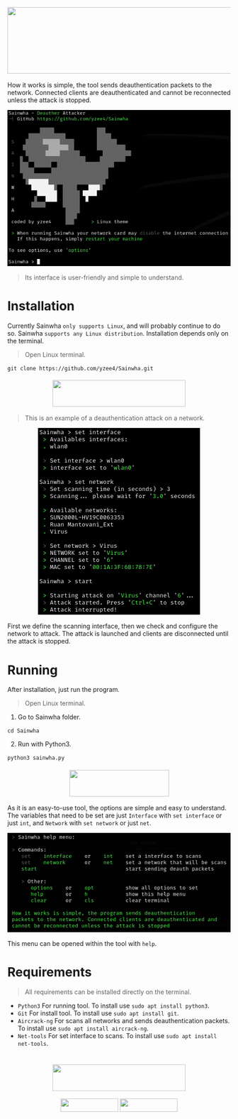 <p align="center">
  <img src="https://img.shields.io/badge/Sain-Wha-green?colorA=%23000000&colorB=%23006400&style=flat_square" style="width:600px;height:150px;">
</p>

How it works is simple, the tool sends deauthentication
packets to the network. Connected clients are deauthenticated and 
cannot be reconnected unless the attack is stopped.

<p align="center">
  <img src="docs/Sainwha-1.png" alt="Sainwha">
</p>

> Its interface is user-friendly and simple to understand.

# Installation

Currently Sainwha ```only supports Linux```, and will probably continue to do so. Sainwha ```supports any Linux distribution```. Installation depends only on the terminal.
> Open Linux terminal.
```terminal
git clone https://github.com/yzee4/Sainwha.git
```

<h4></h4>

<p align="center">
  <img src="https://img.shields.io/badge/Attack_Example-black?style=flat_square" style="width:300px;height:60px;">
</p>

> This is an example of a deauthentication attack on a network.

<p align="center" style="text-align: center;">
  <img src="docs/Sainwha-2.png" alt="Sainwha">
</p>

First we define the scanning interface, then we check and configure the network to attack. The attack is launched and clients are disconnected until the attack is stopped.

# Running
After installation, just run the program.
> Open Linux terminal.

1. Go to Sainwha folder.
```terminal
cd Sainwha
```
2. Run with Python3.
```terminal
python3 sainwha.py
```

<h4></h4>

<p align="center" style="text-align: center;">
  <img src="https://img.shields.io/badge/Instructions-black?style=flat_square" style="width:225px;height:60px;">
</p>

As it is an easy-to-use tool, the options are simple and easy to understand. The variables that need to be set are just ```Interface``` with ```set interface``` or just ```int```, and ```Network``` with ```set network``` or just ```net```.

<p align="center">
  <img src="docs/Sainwha-3.png" alt="Sainwha">
</p>

This menu can be opened within the tool with ```help```.

# Requirements

> All requirements can be installed directly on the terminal.

   - `Python3` For running tool. To install use `sudo apt install python3`.
   - `Git` For install tool. To install use `sudo apt install git`.
   - `Aircrack-ng` For scans all networks and sends deauthentication packets. To  install use `sudo apt install aircrack-ng`.
   - `Net-tools` For set interface to scans. To install use `sudo apt install net-tools`.

<h1></h1>

<p align="center">
  <img src="https://img.shields.io/badge/Thanks for using-black?style=flat_square" style="width:300px;height:60px;">
</p>

<p align="center">
  <img src="https://img.shields.io/badge/Author-yzee4-green?colorA=%23000000&colorB=%23006400&style=flat_square" style="width:130px;height:30px;">
  <img src="https://img.shields.io/badge/License-MIT-green?colorA=%23000000&colorB=%23006400&style=flat_square" style="width:130px;height:30px;">
</p>
